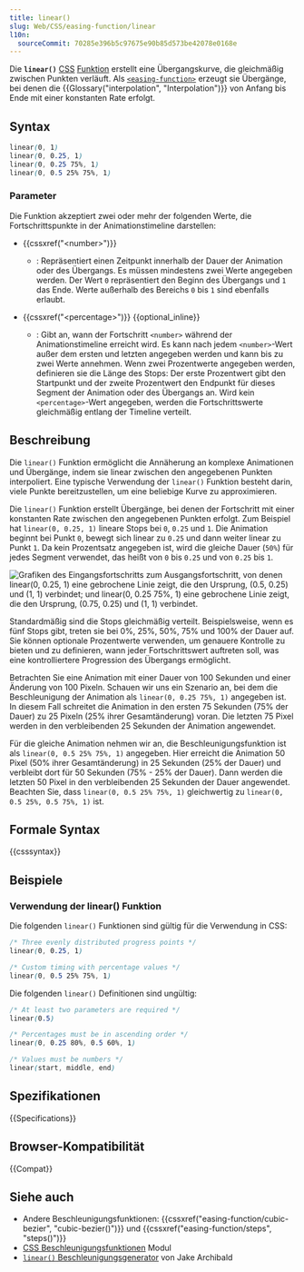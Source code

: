 ```yaml
---
title: linear()
slug: Web/CSS/easing-function/linear
l10n:
  sourceCommit: 70285e396b5c97675e90b85d573be42078e0168e
---
```


Die **`linear()`** [CSS](/de/docs/Web/CSS) [Funktion](/de/docs/Web/CSS/CSS_values_and_units/CSS_value_functions) erstellt eine Übergangskurve, die gleichmäßig zwischen Punkten verläuft. Als [`<easing-function>`](/de/docs/Web/CSS/easing-function) erzeugt sie Übergänge, bei denen die {{Glossary("interpolation", "Interpolation")}} von Anfang bis Ende mit einer konstanten Rate erfolgt.

## Syntax

```css
linear(0, 1)
linear(0, 0.25, 1)
linear(0, 0.25 75%, 1)
linear(0, 0.5 25% 75%, 1)
```

### Parameter

Die Funktion akzeptiert zwei oder mehr der folgenden Werte, die Fortschrittspunkte in der Animationstimeline darstellen:

- {{cssxref("&lt;number&gt;")}}
  - : Repräsentiert einen Zeitpunkt innerhalb der Dauer der Animation oder des Übergangs. Es müssen mindestens zwei Werte angegeben werden. Der Wert `0` repräsentiert den Beginn des Übergangs und `1` das Ende. Werte außerhalb des Bereichs `0` bis `1` sind ebenfalls erlaubt.

- {{cssxref("&lt;percentage&gt;")}} {{optional_inline}}
  - : Gibt an, wann der Fortschritt `<number>` während der Animationstimeline erreicht wird. Es kann nach jedem `<number>`-Wert außer dem ersten und letzten angegeben werden und kann bis zu zwei Werte annehmen. Wenn zwei Prozentwerte angegeben werden, definieren sie die Länge des Stops: Der erste Prozentwert gibt den Startpunkt und der zweite Prozentwert den Endpunkt für dieses Segment der Animation oder des Übergangs an. Wird kein `<percentage>`-Wert angegeben, werden die Fortschrittswerte gleichmäßig entlang der Timeline verteilt.

## Beschreibung

Die `linear()` Funktion ermöglicht die Annäherung an komplexe Animationen und Übergänge, indem sie linear zwischen den angegebenen Punkten interpoliert. Eine typische Verwendung der `linear()` Funktion besteht darin, viele Punkte bereitzustellen, um eine beliebige Kurve zu approximieren.

Die `linear()` Funktion erstellt Übergänge, bei denen der Fortschritt mit einer konstanten Rate zwischen den angegebenen Punkten erfolgt. Zum Beispiel hat `linear(0, 0.25, 1)` lineare Stops bei `0`, `0.25` und `1`. Die Animation beginnt bei Punkt `0`, bewegt sich linear zu `0.25` und dann weiter linear zu Punkt `1`. Da kein Prozentsatz angegeben ist, wird die gleiche Dauer (`50%`) für jedes Segment verwendet, das heißt von `0` bis `0.25` und von `0.25` bis `1`.

![Grafiken des Eingangsfortschritts zum Ausgangsfortschritt, von denen linear(0, 0.25, 1) eine gebrochene Linie zeigt, die den Ursprung, (0.5, 0.25) und (1, 1) verbindet; und linear(0, 0.25 75%, 1) eine gebrochene Linie zeigt, die den Ursprung, (0.75, 0.25) und (1, 1) verbindet.](linear_function.svg)

Standardmäßig sind die Stops gleichmäßig verteilt. Beispielsweise, wenn es fünf Stops gibt, treten sie bei 0%, 25%, 50%, 75% und 100% der Dauer auf. Sie können optionale Prozentwerte verwenden, um genauere Kontrolle zu bieten und zu definieren, wann jeder Fortschrittswert auftreten soll, was eine kontrolliertere Progression des Übergangs ermöglicht.

Betrachten Sie eine Animation mit einer Dauer von 100 Sekunden und einer Änderung von 100 Pixeln. Schauen wir uns ein Szenario an, bei dem die Beschleunigung der Animation als `linear(0, 0.25 75%, 1)` angegeben ist. In diesem Fall schreitet die Animation in den ersten 75 Sekunden (75% der Dauer) zu 25 Pixeln (25% ihrer Gesamtänderung) voran. Die letzten 75 Pixel werden in den verbleibenden 25 Sekunden der Animation angewendet.

Für die gleiche Animation nehmen wir an, die Beschleunigungsfunktion ist als `linear(0, 0.5 25% 75%, 1)` angegeben. Hier erreicht die Animation 50 Pixel (50% ihrer Gesamtänderung) in 25 Sekunden (25% der Dauer) und verbleibt dort für 50 Sekunden (75% - 25% der Dauer). Dann werden die letzten 50 Pixel in den verbleibenden 25 Sekunden der Dauer angewendet. Beachten Sie, dass `linear(0, 0.5 25% 75%, 1)` gleichwertig zu `linear(0, 0.5 25%, 0.5 75%, 1)` ist.

## Formale Syntax

{{csssyntax}}

## Beispiele

### Verwendung der linear() Funktion

Die folgenden `linear()` Funktionen sind gültig für die Verwendung in CSS:

```css example-good
/* Three evenly distributed progress points */
linear(0, 0.25, 1)

/* Custom timing with percentage values */
linear(0, 0.5 25% 75%, 1)
```

Die folgenden `linear()` Definitionen sind ungültig:

```css example-bad
/* At least two parameters are required */
linear(0.5)

/* Percentages must be in ascending order */
linear(0, 0.25 80%, 0.5 60%, 1)

/* Values must be numbers */
linear(start, middle, end)
```

## Spezifikationen

{{Specifications}}

## Browser-Kompatibilität

{{Compat}}

## Siehe auch

- Andere Beschleunigungsfunktionen: {{cssxref("easing-function/cubic-bezier", "cubic-bezier()")}} und {{cssxref("easing-function/steps", "steps()")}}
- [CSS Beschleunigungsfunktionen](/de/docs/Web/CSS/CSS_easing_functions) Modul
- [`linear()` Beschleunigungsgenerator](https://linear-easing-generator.netlify.app/) von Jake Archibald

